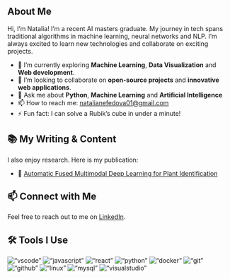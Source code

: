 ## About Me
Hi, I’m Natalia! I’m a recent AI masters graduate. My journey in tech spans traditional algorithms in machine learning, neural networks and NLP. I’m always excited to learn new technologies and collaborate on exciting projects.
- :seedling: I’m currently exploring **Machine Learning**, **Data Visualization** and **Web development**.
- :handshake: I’m looking to collaborate on **open-source projects** and **innovative web applications**.
- :speech_balloon: Ask me about **Python**, **Machine Learning** and **Artificial Intelligence**
- :mailbox: How to reach me: [natalianefedova01@gmail.com](natalianefedova01@gmail.com)
- :zap: Fun fact: I can solve a Rubik’s cube in under a minute!
## :books: My Writing & Content
I also enjoy research. Here is my publication:
- :book: [Automatic Fused Multimodal Deep Learning for Plant Identification](https://arxiv.org/abs/2406.01455)
## :mailbox: Connect with Me
Feel free to reach out to me on [LinkedIn](https://www.linkedin.com/in/natalianefedova/).
## :hammer_and_wrench: Tools I Use
<p align=“left”>
<img src=“https://cdn.jsdelivr.net/gh/devicons/devicon/icons/vscode/vscode-original.svg” alt=“vscode” width=“30" height=“30”/>
<img src=“https://raw.githubusercontent.com/devicons/devicon/master/icons/javascript/javascript-original.svg” alt=“javascript” width=“30" height=“30” />
<img src=“https://raw.githubusercontent.com/devicons/devicon/master/icons/react/react-original-wordmark.svg” alt=“react” width=“30" height=“30” />
<img src=“https://cdn.jsdelivr.net/gh/devicons/devicon/icons/python/python-original.svg” alt=“python” width=“30" height=“30”/>
<img src=“https://cdn.jsdelivr.net/gh/devicons/devicon/icons/docker/docker-original.svg” alt=“docker” width=“30" height=“30”/>
<img src=“https://cdn.jsdelivr.net/gh/devicons/devicon/icons/git/git-original.svg” alt=“git” width=“30" height=“30”/>
<img src=“https://cdn.jsdelivr.net/gh/devicons/devicon/icons/github/github-original-wordmark.svg” alt=“github” width=“30" height=“30”/>
<img src=“https://cdn.jsdelivr.net/gh/devicons/devicon/icons/linux/linux-original.svg” alt=“linux” width=“30" height=“30”/>
<img src=“https://cdn.jsdelivr.net/gh/devicons/devicon/icons/mysql/mysql-original-wordmark.svg” alt=“mysql” width=“30" height=“30”/>
<img src=“https://cdn.jsdelivr.net/gh/devicons/devicon/icons/visualstudio/visualstudio-plain.svg” alt=“visualstudio” width=“30" height=“30”/>
</p>


